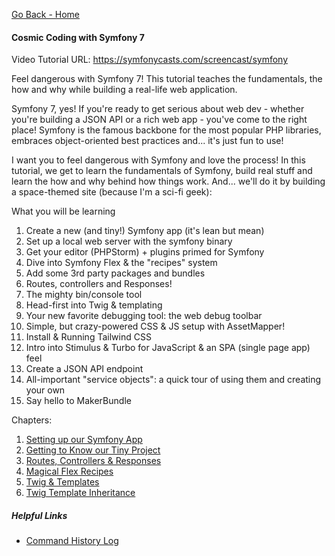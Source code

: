 [Go Back - Home](../README.md)

#### Cosmic Coding with Symfony 7    

Video Tutorial URL: https://symfonycasts.com/screencast/symfony

Feel dangerous with Symfony 7! This tutorial teaches the fundamentals, the how and why while building a real-life web application.

Symfony 7, yes! If you're ready to get serious about web dev - whether you're building a JSON API or a rich web app - you've come to the right place! Symfony is the famous backbone for the most popular PHP libraries, embraces object-oriented best practices and... it's just fun to use!

I want you to feel dangerous with Symfony and love the process! In this tutorial, we get to learn the fundamentals of Symfony, build real stuff and learn the how and why behind how things work. And... we'll do it by building a space-themed site (because I'm a sci-fi geek):

What you will be learning
1. Create a new (and tiny!) Symfony app (it's lean but mean)
2. Set up a local web server with the symfony binary
3. Get your editor (PHPStorm) + plugins primed for Symfony
4. Dive into Symfony Flex & the "recipes" system
5. Add some 3rd party packages and bundles
6. Routes, controllers and Responses!
7. The mighty bin/console tool
8. Head-first into Twig & templating
9. Your new favorite debugging tool: the web debug toolbar
10. Simple, but crazy-powered CSS & JS setup with AssetMapper!
11. Install & Running Tailwind CSS
12. Intro into Stimulus & Turbo for JavaScript & an SPA (single page app) feel
13. Create a JSON API endpoint
14. All-important "service objects": a quick tour of using them and creating your own
15. Say hello to MakerBundle

Chapters:
1. [Setting up our Symfony App](./01.md)
2. [Getting to Know our Tiny Project](./02.md)
3. [Routes, Controllers & Responses](./03.md)
4. [Magical Flex Recipes](./04.md)
5. [Twig & Templates](./05.md)
6. [Twig Template Inheritance](./05.md)

##### Helpful Links
* [Command History Log](Log.md)
